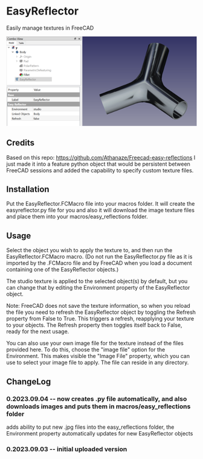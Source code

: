 # EasyReflector
Easily manage textures in FreeCAD

<img src="screenshot01.png">

## Credits
Based on this repo: https://github.com/Athanaze/Freecad-easy-reflections
I just made it into a feature python object that would be persistent between FreeCAD sessions and added the capability to specify custom texture files.

## Installation
Put the EasyReflector.FCMacro file into your macros folder.  It will create the easyreflector.py file for you and also it will download the image texture files and place them into your macros/easy_reflections folder.

## Usage

Select the object you wish to apply the texture to, and then run the EasyReflector.FCMacro macro.  (Do not run the EasyReflector.py file as it is imported by the .FCMacro file and by FreeCAD when you load a document containing one of the EasyReflector objects.)

The studio texture is applied to the selected object(s) by default, but you can change that by editing the Environment property of the EasyReflector object.

Note: FreeCAD does not save the texture information, so when you reload the file you need to refresh the EasyReflector object by toggling the Refresh property from False to True.  This triggers a refresh, reapplying your texture to your objects.  The Refresh property then toggles itself back to False, ready for the next usage.

You can also use your own image file for the texture instead of the files provided here.  To do this, choose the "image file" option for the Environment.  This makes visible the "Image File" property, which you can use to select your image file to apply.  The file can reside in any directory.

## ChangeLog
### 0.2023.09.04 -- now creates .py file automatically, and also downloads images and puts them in macros/easy_reflections folder
adds ability to put new .jpg files into the easy_reflections folder, the Environment property automatically updates for new EasyReflector objects
### 0.2023.09.03 -- initial uploaded version

